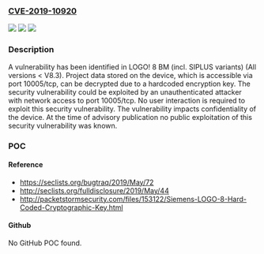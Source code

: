 ### [CVE-2019-10920](https://cve.mitre.org/cgi-bin/cvename.cgi?name=CVE-2019-10920)
![](https://img.shields.io/static/v1?label=Product&message=LOGO!%208%20BM%20(incl.%20SIPLUS%20variants)&color=blue)
![](https://img.shields.io/static/v1?label=Version&message=n%2Fa&color=blue)
![](https://img.shields.io/static/v1?label=Vulnerability&message=CWE-321%3A%20Use%20of%20Hard-coded%20Cryptographic%20Key&color=brighgreen)

### Description

A vulnerability has been identified in LOGO! 8 BM (incl. SIPLUS variants) (All versions < V8.3). Project data stored on the device, which is accessible via port 10005/tcp, can be decrypted due to a hardcoded encryption key. The security vulnerability could be exploited by an unauthenticated attacker with network access to port 10005/tcp. No user interaction is required to exploit this security vulnerability. The vulnerability impacts confidentiality of the device. At the time of advisory publication no public exploitation of this security vulnerability was known.

### POC

#### Reference
- https://seclists.org/bugtraq/2019/May/72
- http://seclists.org/fulldisclosure/2019/May/44
- http://packetstormsecurity.com/files/153122/Siemens-LOGO-8-Hard-Coded-Cryptographic-Key.html

#### Github
No GitHub POC found.

